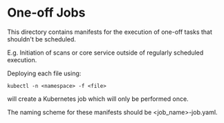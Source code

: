 # One-off Jobs

This directory contains manifests for the execution of one-off tasks that shouldn't be scheduled.

E.g. Initiation of scans or core service outside of regularly scheduled execution.

Deploying each file using:

```
kubectl -n <namespace> -f <file>
```

will create a Kubernetes job which will only be performed once.

The naming scheme for these manifests should be <job_name>-job.yaml.
